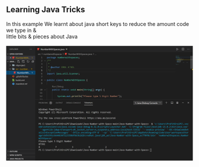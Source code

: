 <!DOCTYPE html>
<html>
<head>
</head>
<body>

<h2>Learning Java Tricks</h2>

<div>
In this example We learnt about java short keys to reduce the amount code we type in &<br>
little bits & pieces about Java<br>
  <br>
</div>
<img src="shot/1.png" alt="Screenshot">
</body>
</html>
